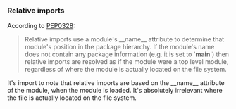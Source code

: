 ### Relative imports

According to [PEP0328](https://www.python.org/dev/peps/pep-0328/):

> Relative imports use a module's \_\_name\_\_ attribute to determine that module's position in the package hierarchy. If the module's name does not contain any package information (e.g. it is set to '__main__') then relative imports are resolved as if the module were a top level module, regardless of where the module is actually located on the file system.

It's import to note that relative imports are based on the \_\_name\_\_ attribute of the module, when the module is loaded. It's absolutely irrelevant where the file is actually located on the file system.

